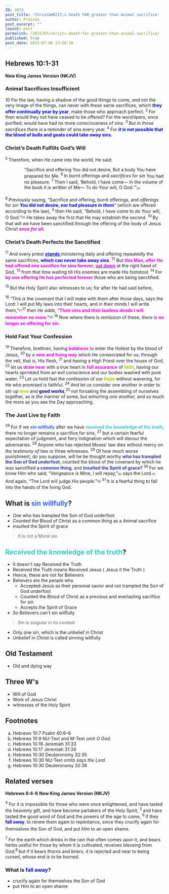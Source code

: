 ```yaml
---
ID: 3973
post_title: 'Christ&#8217;s Death FAR greater than Animal sacrifice'
author: Praison
post_excerpt: ""
layout: post
permalink: /2015/07/christs-death-far-greater-than-animal-sacrifice/
published: true
post_date: 2015-07-06 13:56:30
---
```

<h2><strong>Hebrews 10:1-31</strong></h2>
<strong>New King James Version (NKJV)</strong>
<h3><span id="en-NKJV-30135" class="text Heb-10-1">Animal Sacrifices Insufficient</span></h3>
<p class="chapter-2"><span class="text Heb-10-1"><span class="chapternum">10 </span>For the law, having a shadow of the good things to come, <i>and</i> not the very image of the things, can never with these same sacrifices, which <strong><span style="color: #0000ff;">they offer continually year by year</span></strong>, make those who approach perfect. </span><span id="en-NKJV-30136" class="text Heb-10-2"><sup class="versenum">2 </sup>For then would they not have ceased to be offered? For the worshipers, once purified, would have had no more consciousness of sins. </span><span id="en-NKJV-30137" class="text Heb-10-3"><sup class="versenum">3 </sup>But in those <i>sacrifices there is</i> a reminder of sins every year. </span><span id="en-NKJV-30138" class="text Heb-10-4"><sup class="versenum">4 </sup>For <span style="color: #0000ff;"><strong><i>it is</i> not possible that the blood of bulls and goats could take away sins</strong></span>.</span></p>

<h3><span id="en-NKJV-30139" class="text Heb-10-5">Christ’s Death Fulfills God’s Will</span></h3>
<span class="text Heb-10-5"><sup class="versenum">5 </sup>Therefore, when He came into the world, He said:</span>
<div class="poetry top-1">
<p class="line" style="padding-left: 60px;"><span class="text Heb-10-5"><span class="oblique">“Sacrifice and offering You did not desire,</span></span>
<span class="text Heb-10-5"><span class="oblique">But a body You have prepared for Me.</span></span>
<span id="en-NKJV-30140" class="text Heb-10-6"><sup class="versenum">6 </sup><span class="oblique">In burnt offerings and</span> <i>sacrifices</i> <span class="oblique">for sin</span></span>
<span class="text Heb-10-6"><span class="oblique">You had no pleasure.</span></span>
<span id="en-NKJV-30141" class="text Heb-10-7"><sup class="versenum">7 </sup><span class="oblique">Then I said, ‘Behold, I have come—</span></span>
<span class="text Heb-10-7"><span class="oblique">In the volume of the book it is written of Me—</span></span>
<span class="text Heb-10-7"><span class="oblique">To do Your will, O God.’”</span><sup class="footnote" style="box-sizing: border-box; font-size: 0.625em; line-height: 22px; position: relative; vertical-align: top; top: 0px;" data-fn="#fen-NKJV-30141a" data-link="[&lt;a href=&quot;#fen-NKJV-30141a&quot; title=&quot;See footnote a&quot;&gt;a&lt;/a&gt;]">[a]</sup></span></p>

</div>
<p class="first-line-none top-1"><span id="en-NKJV-30142" class="text Heb-10-8"><sup class="versenum">8 </sup>Previously saying, <span class="oblique">“Sacrifice and offering, burnt offerings, and</span> <i>offerings</i> <span class="oblique">for sin <span style="color: #0000ff;"><strong>You did not desire, nor had pleasure</strong></span></span><span style="color: #0000ff;"><strong> <i>in them</i></strong></span>” (which are offered according to the law), </span><span id="en-NKJV-30143" class="text Heb-10-9"><sup class="versenum">9 </sup>then He said, <span class="oblique">“Behold, I have come to do Your will, O God.”</span><sup class="footnote" style="box-sizing: border-box; font-size: 0.625em; line-height: 22px; position: relative; vertical-align: top; top: 0px;" data-fn="#fen-NKJV-30143b" data-link="[&lt;a href=&quot;#fen-NKJV-30143b&quot; title=&quot;See footnote b&quot;&gt;b&lt;/a&gt;]">[b]</sup> He takes away the first that He may establish the second. </span><span id="en-NKJV-30144" class="text Heb-10-10"><sup class="versenum">10 </sup>By that will we have been sanctified through the offering of the body of Jesus Christ <span style="color: #ff00ff;"><strong>once </strong></span><i><span style="color: #ff00ff;"><strong>for all</strong></span>.</i></span></p>

<h3><span id="en-NKJV-30145" class="text Heb-10-11">Christ’s Death Perfects the Sanctified</span></h3>
<span class="text Heb-10-11"><sup class="versenum">11 </sup>And every priest <span style="text-decoration: underline;"><span style="color: #0000ff;"><strong>stands</strong> </span></span>ministering daily and offering repeatedly the same sacrifices, <strong><span style="color: #0000ff;">which can never take away sins</span></strong>. </span><span id="en-NKJV-30146" class="text Heb-10-12"><sup class="versenum">12 </sup>But <strong><span style="color: #ff00ff;">this Man, after He had offered one sacrifice for sins forever</span></strong>, <span style="text-decoration: underline;"><span style="color: #ff00ff;"><strong>sat down</strong></span></span> at the right hand of God, </span><span id="en-NKJV-30147" class="text Heb-10-13"><sup class="versenum">13 </sup>from that time waiting till His enemies are made His footstool. </span><span id="en-NKJV-30148" class="text Heb-10-14"><sup class="versenum">14 </sup>For <span style="color: #ff00ff;"><strong>by one offering He has perfected forever</strong></span> those who are being sanctified.</span>

<span id="en-NKJV-30149" class="text Heb-10-15"><sup class="versenum">15 </sup>But the Holy Spirit also witnesses to us; for after He had said before,</span>

<span id="en-NKJV-30150" class="text Heb-10-16"><sup class="versenum">16 </sup><span class="oblique">“This</span> <i>is</i> <span class="oblique">the covenant that I will make with them after those days, says the L</span><span class="small-caps">ord</span><span class="oblique">: I will put My laws into their hearts, and in their minds I will write them,”</span><sup class="footnote" style="box-sizing: border-box; font-size: 0.625em; line-height: 22px; position: relative; vertical-align: top; top: 0px;" data-fn="#fen-NKJV-30150c" data-link="[&lt;a href=&quot;#fen-NKJV-30150c&quot; title=&quot;See footnote c&quot;&gt;c&lt;/a&gt;]">[c]</sup></span><span id="en-NKJV-30151" class="text Heb-10-17"><sup class="versenum">17 </sup><i>then He adds,</i> <span class="oblique">“<span style="color: #ff00ff;"><strong>Their sins and their lawless deeds I will remember no more</strong></span>.”</span><sup class="footnote" style="box-sizing: border-box; font-size: 0.625em; line-height: 22px; position: relative; vertical-align: top; top: 0px;" data-fn="#fen-NKJV-30151d" data-link="[&lt;a href=&quot;#fen-NKJV-30151d&quot; title=&quot;See footnote d&quot;&gt;d&lt;/a&gt;]">[d]</sup> </span><span id="en-NKJV-30152" class="text Heb-10-18"><sup class="versenum">18 </sup>Now where there is remission of these, <i>there is</i> <span style="color: #ff00ff;"><strong>no longer an offering for sin</strong></span>.</span>
<h3><span id="en-NKJV-30153" class="text Heb-10-19">Hold Fast Your Confession</span></h3>
<span class="text Heb-10-19"><sup class="versenum">19 </sup>Therefore, brethren, having <span style="color: #ff00ff;"><strong>boldness</strong> </span>to enter the Holiest by the blood of Jesus, </span><span id="en-NKJV-30154" class="text Heb-10-20"><sup class="versenum">20 </sup>by a <strong><span style="color: #ff00ff;">new and living way</span></strong> which He consecrated for us, through the veil, that is, His flesh, </span><span id="en-NKJV-30155" class="text Heb-10-21"><sup class="versenum">21 </sup>and <i>having</i> a High Priest over the house of God, </span><span id="en-NKJV-30156" class="text Heb-10-22"><sup class="versenum">22 </sup>let us <span style="color: #ff00ff;"><strong>draw near</strong></span> with a true heart in <span style="color: #ff00ff;"><strong>full assurance</strong></span> of <strong><span style="color: #99cc00;">faith</span></strong>, having our hearts sprinkled from an evil conscience and our bodies washed with pure water. </span><span id="en-NKJV-30157" class="text Heb-10-23"><sup class="versenum">23 </sup>Let us hold fast the confession of <i>our</i> <span style="color: #99cc00;"><strong>hope</strong> </span>without wavering, for He who promised <i>is</i> faithful. <span id="en-NKJV-30158" class="text Heb-10-24"><sup class="versenum">24 </sup>And let us consider one another in order to stir up <span style="color: #99cc00;"><strong>love</strong> </span>and <span style="color: #000080;"><strong>good works</strong></span>,</span><span id="en-NKJV-30159" class="text Heb-10-25"><sup class="versenum">25 </sup>not forsaking the assembling of ourselves together, as <i>is</i> the manner of some, but exhorting <i>one another,</i> and so much the more as you see the Day approaching.</span></span>
<h3><span id="en-NKJV-30160" class="text Heb-10-26">The Just Live by Faith</span></h3>
<span class="text Heb-10-26"><sup class="versenum">26 </sup>For if we <span style="color: #3366ff;"><strong>sin willfully</strong></span> after we have <span style="color: #33cccc;"><strong>received the knowledge of the truth</strong></span>, there no longer remains a sacrifice for sins, </span><span id="en-NKJV-30161" class="text Heb-10-27"><sup class="versenum">27 </sup>but a certain fearful expectation of judgment, and fiery indignation which will devour the adversaries. </span><span id="en-NKJV-30162" class="text Heb-10-28"><sup class="versenum">28 </sup>Anyone who has rejected Moses’ law dies without mercy on <i>the testimony of</i> two or three witnesses. </span><span id="en-NKJV-30163" class="text Heb-10-29"><sup class="versenum">29 </sup>Of how much worse punishment, do you suppose, will he be thought worthy <span style="color: #333399;"><strong>who has trampled the Son of God underfoot</strong></span>, counted the blood of the covenant by which he was sanctified <span style="color: #333399;"><strong>a common thing</strong></span>, and <span style="color: #333399;"><strong>insulted the Spirit of grace? </strong></span></span><span id="en-NKJV-30164" class="text Heb-10-30"><sup class="versenum">30 </sup>For we know Him who said, <span class="oblique">“Vengeance is Mine, I will repay,”</span><sup class="footnote" style="box-sizing: border-box; font-size: 0.625em; line-height: 22px; position: relative; vertical-align: top; top: 0px;" data-fn="#fen-NKJV-30164a" data-link="[&lt;a href=&quot;#fen-NKJV-30164a&quot; title=&quot;See footnote a&quot;&gt;a&lt;/a&gt;]">[e]</sup> says the Lord.<sup class="footnote" style="box-sizing: border-box; font-size: 0.625em; line-height: 22px; position: relative; vertical-align: top; top: 0px;" data-fn="#fen-NKJV-30164b" data-link="[&lt;a href=&quot;#fen-NKJV-30164b&quot; title=&quot;See footnote b&quot;&gt;b&lt;/a&gt;]">[f]</sup> And again, <span class="oblique">“The L</span><span class="small-caps">ord</span><span class="oblique"> will judge His people.”</span><sup class="footnote" style="box-sizing: border-box; font-size: 0.625em; line-height: 22px; position: relative; vertical-align: top; top: 0px;" data-fn="#fen-NKJV-30164c" data-link="[&lt;a href=&quot;#fen-NKJV-30164c&quot; title=&quot;See footnote c&quot;&gt;c&lt;/a&gt;]">[g]</sup> </span><span id="en-NKJV-30165" class="text Heb-10-31"><sup class="versenum">31 </sup>It is a fearful thing to fall into the hands of the living God.</span>
<h2>What is <span style="color: #3366ff;">sin willfully</span>?</h2>
<ul>
	<li>One who has trampled the Son of God underfoot</li>
	<li>Counted the Blood of Christ as a common thing as a Animal sacrifice</li>
	<li>insulted the Spirit of grace</li>
</ul>
<blockquote>It is not a Moral sin</blockquote>
<h2><span style="color: #33cccc;">Received the knowledge of the truth</span>?</h2>
<ul>
	<li>It doesn't say Received the Truth</li>
	<li>Received the Truth means Received Jesus ( Jesus it the Truth )</li>
	<li>Hence, these are not for Believers</li>
	<li>Believers are the people who
<ul>
	<li>Accepted Jesus as their personal savior and not trampled the Son of God underfoot</li>
	<li>Counted the Blood of Christ as a precious and everlasting sacrifice for sin</li>
	<li>Accepts the Spirit of Grace</li>
</ul>
</li>
	<li>So Believers can't sin willfully</li>
</ul>
<blockquote>Sin is singular in its context</blockquote>
<ul>
	<li>Only one sin, which is the unbelief in Christ</li>
	<li>Unbelief in Christ is called sinning willfully</li>
</ul>
<h2>Old Testament</h2>
<ul>
	<li>Old and dying way</li>
</ul>
<h2>Three W's</h2>
<ul>
	<li>Will of God</li>
	<li>Work of Jesus Christ</li>
	<li>witnesses of the Holy Spirit</li>
</ul>
<div class="footnotes">
<h2>Footnotes</h2>
<ol type="a">
	<li id="fen-NKJV-30141a">Hebrews 10:7 <span class="footnote-text">Psalm 40:6–8</span></li>
	<li id="fen-NKJV-30143b">Hebrews 10:9 <span class="footnote-text">NU-Text and M-Text omit <i>O God.</i></span></li>
	<li id="fen-NKJV-30150c">Hebrews 10:16 <span class="footnote-text">Jeremiah 31:33</span></li>
	<li id="fen-NKJV-30151d">Hebrews 10:17 <span class="footnote-text">Jeremiah 31:34</span></li>
	<li id="fen-NKJV-30164e">Hebrews 10:30 <span class="footnote-text">Deuteronomy 32:35</span></li>
	<li id="fen-NKJV-30164f">Hebrews 10:30 <span class="footnote-text">NU-Text omits <i>says the Lord.</i></span></li>
	<li id="fen-NKJV-30164g">Hebrews 10:30 <span class="footnote-text">Deuteronomy 32:36</span></li>
</ol>
<h2>Related verses</h2>
<strong>Hebrews 6:4-8</strong>
<strong> New King James Version (NKJV)</strong>

<span id="en-NKJV-30049" class="text Heb-6-4"><sup class="versenum">4 </sup>For <i>it is</i> impossible for those who were once enlightened, and have tasted the heavenly gift, and have become partakers of the Holy Spirit, </span><span id="en-NKJV-30050" class="text Heb-6-5"><sup class="versenum">5 </sup>and have tasted the good word of God and the powers of the age to come, </span><span id="en-NKJV-30051" class="text Heb-6-6"><sup class="versenum">6 </sup>if they <span style="color: #0000ff;"><strong>fall away</strong></span>,<span style="font-size: 10.625px; line-height: 22px;"> </span>to renew them again to repentance, since they crucify again for themselves the Son of God, and put <i>Him</i> to an open shame.</span>

<span id="en-NKJV-30052" class="text Heb-6-7"><sup class="versenum">7 </sup>For the earth which drinks in the rain that often comes upon it, and bears herbs useful for those by whom it is cultivated, receives blessing from God;</span><span id="en-NKJV-30053" class="text Heb-6-8"><sup class="versenum">8 </sup>but if it bears thorns and briers, <i>it is</i> rejected and near to being cursed, whose end <i>is</i> to be burned.</span>
<h3>What is <span style="color: #0000ff;">fall away</span>?</h3>
<ul>
	<li>crucify again for themselves the Son of God</li>
	<li>put <i>Him </i>to an open shame</li>
</ul>
</div>